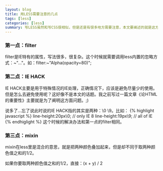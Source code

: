 ```yaml
---
layout: blog
title: 用LESS需要注意的几点
tags: [less]
categories: [less] 
summary: 写LESS虽然和写CSS很相似，但是还是有很多地方需要注意，本文要阐述的就是这方面的内容
---
```

### 第一点：filter
filter是IE特有的属性，写法很多，很复杂。这个时候就需要调用less内置的忽略方式：~"..."。如：filter:~"Alpha(opacity=80)";

### 第二点：IE HACK
IE HACK主要是用于特殊情况的IE处理，正确情况下，应该是避免尽量少的使用。但是怎么去避免使用呢？这好像不是本文的话题。我之前写过一篇文章《论HTML的重要性》主要就是为了阐明这方面问题。;)

说多了...忘了说此时说的IE HACK指的其实是两种：\0 \9。比如：
{% highlight javascript %}
    line-height:20px\0; // only IE 8
    line-height:19px\9; // all of IE
{% endhiglight %}
这个时候的解决办法和第一点的filter相同。

### 第三点：mixin
mixin在less里是混合的意思，就是把两种颜色叠加起来，但是却不同于取两种颜色值之和的1/2。

如果你要取两种颜色值之和的1/2，直接：(x + y) / 2
